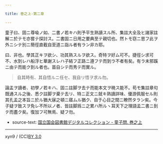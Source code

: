 ```yaml
---

title: 巻之上-第二章

---
```



童子曰、固ニ尊喩ノ如、二書ノ若キハ則予平生熟讀スル所、集註大全及ヒ諸家註解ニ於テモ亦嘗テ探討ス。二書固ニ日用之要典至テ親切也。然トモ窃ニ思フ此ヲ外ニシテ別ニ簡徑直截自至道ニ詣ル者有ラン非カ耶。

曰、非也。學其正キヲ欲シ、功其熟スルヲ欲ス。奇特ヲ好ム可不。捷徑シ求可不、水到レハ船浮ヒ華謝スレハ子結フ正路ニ遵フテ而到ラ不者有矣。有ラ未邪蹊ニ由テ而能ク到ル者也。苗自シテ而秀テ而實ル。

> 自其時有、其自悟ルニ任セ、我自リ悟ヲ求ル勿。

論孟ヲ讀者、初學ノ若キハ、固ニ註脚ヲ去テ而能本文ヲ暁ス能不。苟モ集註章句既通スル之後、悉ク註脚ヲ棄テ去リ、特ニ正文ニ就キ熟讀詳味、優游佩服セル則其孔孟之本旨ニ於ル猶大寐之頓ニ寤ムル猶ク、自于心目之間ニ瞭然タラン矣。今子疑ヲ致スヲ免レ不所以ノ者、皆註脚爲ニ之累ハ所ルヽ耳天下之理語孟二書ニ到テ而盡ク矣。復加フ可無焉、疑フ勿。





* source-text: [国立国会図書館デジタルコレクション - 童子問. 巻之上](http://dl.ndl.go.jp/info:ndljp/pid/757852/5)

---
xyn9 / (CC)[BY 3.0](https://creativecommons.org/licenses/by/3.0/deed)
